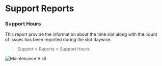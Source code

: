 # Support Reports



### Support Hours
This report provide the information about the time slot along with the count of issues has been reported during the slot daywise.

> Support > Reports > Support Hours

<img class="screenshot" alt="Maintenance Visit" src="/assets/erpnext_docs/assets/img/support/support_hours.png">
